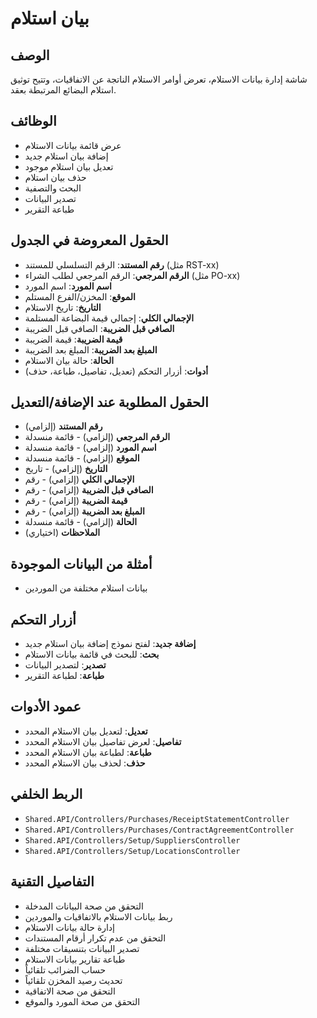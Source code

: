 # بيان استلام

## الوصف
شاشة إدارة بيانات الاستلام، تعرض أوامر الاستلام الناتجة عن الاتفاقيات، وتتيح توثيق استلام البضائع المرتبطة بعقد.

## الوظائف
- عرض قائمة بيانات الاستلام
- إضافة بيان استلام جديد
- تعديل بيان استلام موجود
- حذف بيان استلام
- البحث والتصفية
- تصدير البيانات
- طباعة التقرير

## الحقول المعروضة في الجدول
- **رقم المستند**: الرقم التسلسلي للمستند (مثل RST-xx)
- **الرقم المرجعي**: الرقم المرجعي لطلب الشراء (مثل PO-xx)
- **اسم المورد**: اسم المورد
- **الموقع**: المخزن/الفرع المستلم
- **التاريخ**: تاريخ الاستلام
- **الإجمالي الكلي**: إجمالي قيمة البضاعة المستلمة
- **الصافي قبل الضريبة**: الصافي قبل الضريبة
- **قيمة الضريبة**: قيمة الضريبة
- **المبلغ بعد الضريبة**: المبلغ بعد الضريبة
- **الحالة**: حالة بيان الاستلام
- **أدوات**: أزرار التحكم (تعديل، تفاصيل، طباعة، حذف)

## الحقول المطلوبة عند الإضافة/التعديل
- **رقم المستند** (إلزامي)
- **الرقم المرجعي** (إلزامي) - قائمة منسدلة
- **اسم المورد** (إلزامي) - قائمة منسدلة
- **الموقع** (إلزامي) - قائمة منسدلة
- **التاريخ** (إلزامي) - تاريخ
- **الإجمالي الكلي** (إلزامي) - رقم
- **الصافي قبل الضريبة** (إلزامي) - رقم
- **قيمة الضريبة** (إلزامي) - رقم
- **المبلغ بعد الضريبة** (إلزامي) - رقم
- **الحالة** (إلزامي) - قائمة منسدلة
- **الملاحظات** (اختياري)

## أمثلة من البيانات الموجودة
- بيانات استلام مختلفة من الموردين

## أزرار التحكم
- **إضافة جديد**: لفتح نموذج إضافة بيان استلام جديد
- **بحث**: للبحث في قائمة بيانات الاستلام
- **تصدير**: لتصدير البيانات
- **طباعة**: لطباعة التقرير

## عمود الأدوات
- **تعديل**: لتعديل بيان الاستلام المحدد
- **تفاصيل**: لعرض تفاصيل بيان الاستلام المحدد
- **طباعة**: لطباعة بيان الاستلام المحدد
- **حذف**: لحذف بيان الاستلام المحدد

## الربط الخلفي
- `Shared.API/Controllers/Purchases/ReceiptStatementController`
- `Shared.API/Controllers/Purchases/ContractAgreementController`
- `Shared.API/Controllers/Setup/SuppliersController`
- `Shared.API/Controllers/Setup/LocationsController`

## التفاصيل التقنية
- التحقق من صحة البيانات المدخلة
- ربط بيانات الاستلام بالاتفاقيات والموردين
- إدارة حالة بيانات الاستلام
- التحقق من عدم تكرار أرقام المستندات
- تصدير البيانات بتنسيقات مختلفة
- طباعة تقارير بيانات الاستلام
- حساب الضرائب تلقائياً
- تحديث رصيد المخزن تلقائياً
- التحقق من صحة الاتفاقية
- التحقق من صحة المورد والموقع
